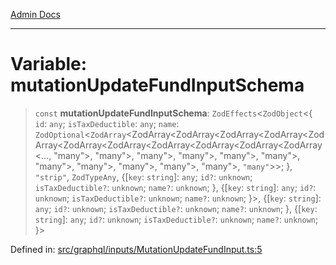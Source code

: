 [Admin Docs](/)

***

# Variable: mutationUpdateFundInputSchema

> `const` **mutationUpdateFundInputSchema**: `ZodEffects`\<`ZodObject`\<\{ `id`: `any`; `isTaxDeductible`: `any`; `name`: `ZodOptional`\<`ZodArray`\<ZodArray\<ZodArray\<ZodArray\<ZodArray\<ZodArray\<ZodArray\<ZodArray\<ZodArray\<ZodArray\<ZodArray\<ZodArray\<..., "many"\>, "many"\>, "many"\>, "many"\>, "many"\>, "many"\>, "many"\>, "many"\>, "many"\>, "many"\>, "many"\>, `"many"`\>\>; \}, `"strip"`, `ZodTypeAny`, \{[`key`: `string`]: `any`; `id?`: `unknown`; `isTaxDeductible?`: `unknown`; `name?`: `unknown`; \}, \{[`key`: `string`]: `any`; `id?`: `unknown`; `isTaxDeductible?`: `unknown`; `name?`: `unknown`; \}\>, \{[`key`: `string`]: `any`; `id?`: `unknown`; `isTaxDeductible?`: `unknown`; `name?`: `unknown`; \}, \{[`key`: `string`]: `any`; `id?`: `unknown`; `isTaxDeductible?`: `unknown`; `name?`: `unknown`; \}\>

Defined in: [src/graphql/inputs/MutationUpdateFundInput.ts:5](https://github.com/gautam-divyanshu/talawa-api/blob/a895c36f24acf725ac16aa7e0f8e50ef9fa64c42/src/graphql/inputs/MutationUpdateFundInput.ts#L5)
